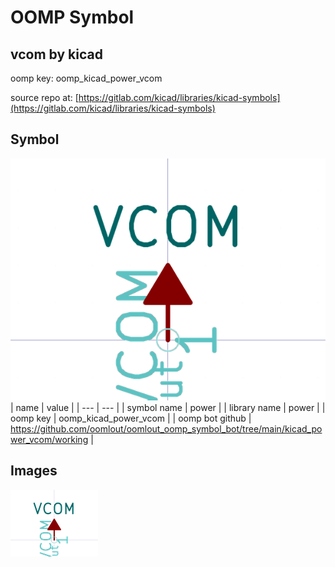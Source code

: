 # OOMP Symbol  
## vcom  by kicad  
  
oomp key: oomp_kicad_power_vcom  
  
source repo at: [https://gitlab.com/kicad/libraries/kicad-symbols](https://gitlab.com/kicad/libraries/kicad-symbols)  
## Symbol  
  
[![working.png](working_600.png)](working.png)  
| name | value | 
| --- | --- | 
| symbol name | power | 
| library name | power | 
| oomp key | oomp_kicad_power_vcom | 
| oomp bot github | https://github.com/oomlout/oomlout_oomp_symbol_bot/tree/main/kicad_power_vcom/working | 
## Images  
  
[![working.png](working_140.png)](working.png)  
